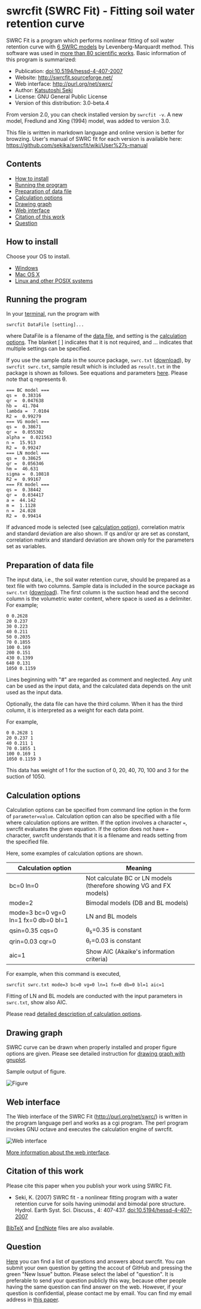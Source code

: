 # swrcfit (SWRC Fit) - Fitting soil water retention curve

SWRC Fit is a program which performs nonlinear fitting of soil water
retention curve with
[6 SWRC models](model.md)
by Levenberg-Marquardt method. This software was used in
[more than 80 scientific works](http://scholar.google.com/scholar?oi=bibs&hl=en&cites=7295614925292719046).
Basic information of this program is summarized:

* Publication: [doi:10.5194/hessd-4-407-2007](http://dx.doi.org/10.5194/hessd-4-407-2007)
* Website: http://swrcfit.sourceforge.net/
* Web interface: http://purl.org/net/swrc/
* Author: [Katsutoshi Seki](http://researchmap.jp/sekik/)
* License: GNU General Public License
* Version of this distribution: 3.0-beta.4

From version 2.0, you can check installed version by `swrcfit -v`.
A new model, Fredlund and Xing (1994) model, was added to version 3.0.

This file is written in markdown language and online version is better
for browzing. User's manual of SWRC fit for each version is available
here: https://github.com/sekika/swrcfit/wiki/User%27s-manual

## Contents

- [How to install](#how-to-install)
- [Running the program](#running-the-program)
- [Preparation of data file](#preparation-of-data-file)
- [Calculation options](#calculation-options)
- [Drawing graph](#drawing-graph)
- [Web interface](#web-interface)
- [Citation of this work](#citation-of-this-work)
- [Question](#question)

## How to install

Choose your OS to install.

- [Windows](install-windows.md)
- [Mac OS X](install-mac.md)
- [Linux and other POSIX systems](install-linux.md)

## Running the program

In your [terminal](http://en.wikipedia.org/wiki/Terminal_emulator), run the program with

```
swrcfit DataFile [setting]...
```

where DataFile is a filename of the [data file](#preparation-of-data-file),
and setting is the [calculation options](#calculation-options).
The blanket [ ] indicates that it is not required, and ... indicates that
multiple settings can be specified.

If you use the sample data in the source package, `swrc.txt`
([download](https://raw.githubusercontent.com/sekika/swrcfit/master/swrc.txt)),
by `swrcfit swrc.txt`, sample result which is included as `result.txt`
in the package is shown as follows. See equations and parameters
[here](https://github.com/sekika/swrcfit/wiki/SWRC-models). Please note
that q represents &theta;.

```
=== BC model ===
qs =  0.38316
qr =  0.047638
hb =  41.704
lambda =  7.0104
R2 =  0.99279
=== VG model ===
qs =  0.38671
qr =  0.055302
alpha =  0.021563
n =  15.913
R2 =  0.99247
=== LN model ===
qs =  0.38625
qr =  0.056346
hm =  46.631
sigma =  0.10818
R2 =  0.99167
=== FX model ===
qs =  0.38442
qr =  0.034417
a =  44.142
m =  1.1128
n =  24.028
R2 =  0.99414
```

If advanced mode is selected (see [calculation option](#calculation-options)),
correlation matrix and standard deviation are also shown. If qs and/or
qr are set as constant, correlation matrix and standard deviation are shown
only for the parameters set as variables.

## Preparation of data file

The input data, i.e., the soil water retention curve, should be prepared
as a text file with two columns. Sample data is included in the source
package as `swrc.txt`
([download](https://raw.githubusercontent.com/sekika/swrcfit/master/swrc.txt)). 
The first column is the suction head and the second column is the
volumetric water content, where space is used as a delimiter. For example;

```
0 0.2628
20 0.237
30 0.223
40 0.211
50 0.2035
70 0.1855
100 0.169
200 0.151
430 0.1399
640 0.131
1050 0.1159
```

Lines beginning with "#" are regarded as comment and neglected.
Any unit can be used as the input data, and the calculated data depends
on the unit used as the input data.

Optionally, the data file can have the third column. When it has the
third column, it is interpreted as a weight for each data point.

For example,

```
0 0.2628 1
20 0.237 1
40 0.211 1
70 0.1855 1
100 0.169 1
1050 0.1159 3
```

This data has weight of 1 for the suction of 0, 20, 40, 70, 100 and 3
for the suction of 1050.

## Calculation options

Calculation options can be specified from command line option in the
form of `parameter=value`. Calculation option can also be specified
with a file where calculation options are written. If the option
involves a character `=`, swrcfit evaluates the given equation.
If the option does not have `=` character, swrcfit understands that
it is a filename and reads setting from the specified file.

Here, some examples of calculation options are shown.

|Calculation option|Meaning|
|------------------|----------------|
|bc=0 ln=0         |Not calculate BC or LN models (therefore showing VG and FX models)|
|mode=2            |Bimodal models (DB and BL models)|
|mode=3 bc=0 vg=0 ln=1 fx=0 db=0 bl=1 |LN and BL models|
|qsin=0.35 cqs=0   |&theta;<sub>s</sub>=0.35 is constant|
|qrin=0.03 cqr=0   |&theta;<sub>r</sub>=0.03 is constant|
|aic=1             |Show AIC (Akaike's information criteria)|

For example, when this command is executed,
```
swrcfit swrc.txt mode=3 bc=0 vg=0 ln=1 fx=0 db=0 bl=1 aic=1
```
Fitting of LN and BL models are conducted with the input parameters in
`swrc.txt`, show also AIC.

Please read [detailed description of calculation options](setting.md).

## Drawing graph

SWRC curve can be drawn when properly installed and proper figure options are given.
Please see detailed instruction for [drawing graph with gnuplot](graph.md).

Sample output of figure.

![Figure](https://raw.githubusercontent.com/sekika/swrcfit-cgi/master/img/sample1.png)

## Web interface

The Web interface of the SWRC Fit (http://purl.org/net/swrc/) is written
in the program language perl and works as a cgi program. The perl program
invokes GNU octave and executes the calculation engine of swrcfit.

![Web interface](https://raw.githubusercontent.com/sekika/swrcfit-web/master/img/fig2.png)

[More information about the web interface](https://github.com/sekika/swrcfit/wiki/Web-interface-of-SWRC-Fit).

## Citation of this work

Please cite this paper when you publish your work using SWRC Fit.

* Seki, K. (2007) SWRC fit - a nonlinear fitting program with a water
  retention curve for soils having unimodal and bimodal pore structure.
  Hydrol. Earth Syst. Sci. Discuss., 4: 407-437.
  [doi:10.5194/hessd-4-407-2007](http://dx.doi.org/10.5194/hessd-4-407-2007)

[BibTeX](http://www.hydrol-earth-syst-sci-discuss.net/4/407/2007/hessd-4-407-2007.bib)
and [EndNote](http://www.hydrol-earth-syst-sci-discuss.net/4/407/2007/hessd-4-407-2007.ris)
files are also available.

## Question
[Here](https://github.com/sekika/swrcfit/issues?q=is%3Aissue+label%3Aquestion)
you can find a list of questions and answers about swrcfit. You can submit
your own question by getting the accout of GitHub and pressing the green
"New Issue" button. Please select the label of "question". It is preferable
to send your question publicly this way, because other people having the
same question can find answer on the web. However, if your question is
confidential, please contact me by email. You can find my email address in
[this paper](http://dx.doi.org/10.1016/j.geoderma.2015.02.013).
